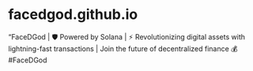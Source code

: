 # facedgod.github.io
“FaceDGod | 🛡️ Powered by Solana | ⚡ Revolutionizing digital assets with lightning-fast transactions | Join the future of decentralized finance 💰 #FaceDGod

